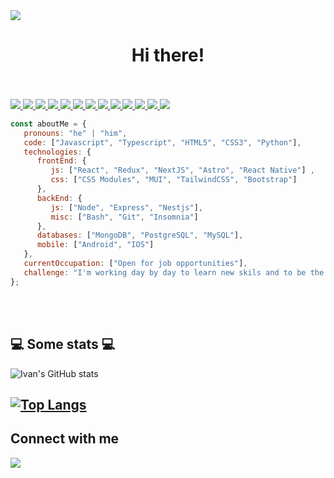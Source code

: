 <img src="https://iili.io/3qPzCkg.png"/>
<h1 align="center">Hi there!</h1>
</br></br>

<div>
   <a href="https://github.com/ivantrejoc">
      <img src="https://img.shields.io/badge/JavaScript-323330?style=for-the-badge&logo=javascript&logoColor=F7DF1E">
<img src="https://img.shields.io/badge/HTML5-E34F26?style=for-the-badge&logo=html5&logoColor=white">
   <img src="https://img.shields.io/badge/CSS3-1572B6?style=for-the-badge&logo=css3&logoColor=white">
<img src="https://img.shields.io/badge/Python-FFD43B?style=for-the-badge&logo=python&logoColor=blue"> 
 <img src="https://img.shields.io/badge/Sequelize-52B0E7?style=for-the-badge&logo=Sequelize&logoColor=white"> 
   <img src="https://img.shields.io/badge/React-20232A?style=for-the-badge&logo=react&logoColor=61DAFB">
   <img src="https://img.shields.io/badge/react_native-%2320232a.svg?style=for-the-badge&logo=react&logoColor=%2361DAFB">
   <img src="https://img.shields.io/badge/Redux-593D88?style=for-the-badge&logo=redux&logoColor=white">
   <img src="https://img.shields.io/badge/npm-CB3837?style=for-the-badge&logo=npm&logoColor=white">
   <img src="https://img.shields.io/badge/Node%20js-339933?style=for-the-badge&logo=nodedotjs&logoColor=white">
   <img src="https://img.shields.io/badge/Express%20js-000000?style=for-the-badge&logo=express&logoColor=white">
   <img src="https://img.shields.io/badge/PostgreSQL-316192?style=for-the-badge&logo=postgresql&logoColor=white">
<img src="https://img.shields.io/badge/MongoDB-4EA94B?style=for-the-badge&logo=mongodb&logoColor=white">
   </a>
</div>

```javascript
const aboutMe = {
   pronouns: "he" | "him",
   code: ["Javascript", "Typescript", "HTML5", "CSS3", "Python"],
   technologies: {
      frontEnd: {
         js: ["React", "Redux", "NextJS", "Astro", "React Native"] ,
         css: ["CSS Modules", "MUI", "TailwindCSS", "Bootstrap"]
      },
      backEnd: {      
         js: ["Node", "Express", "Nestjs"],         
         misc: ["Bash", "Git", "Insomnia"]
      },
      databases: ["MongoDB", "PostgreSQL", "MySQL"],
      mobile: ["Android", "IOS"]
   },
   currentOccupation: ["Open for job opportunities"],
   challenge: "I'm working day by day to learn new skils and to be the best programmer",
};
```
</br></br>
<h2>💻 Some stats 💻</h2>

![Ivan's GitHub stats](https://github-readme-stats.vercel.app/api?username=ivantrejoc&show_icons=true&theme=merko)

[![Top Langs](https://github-readme-stats.vercel.app/api/top-langs/?username=ivantrejoc&layout=compact&theme=merko)](https://github.com/anuraghazra/github-readme-stats)
---
<p>
   <h2>Connect with me</h2>
   <a href="https://www.linkedin.com/in/ivanjtrejoc/">
     <img src="https://img.shields.io/badge/LinkedIn-0077B5?style=for-the-badge&logo=linkedin&logoColor=white"> 
   </a>  
</p>
